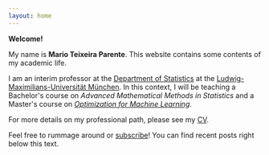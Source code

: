 ```yaml
---
layout: home
---
```


**Welcome!**

My name is **Mario Teixeira Parente**.
This website contains some contents of my academic life.

I am an interim professor at the [Department of Statistics](https://www.en.statistik.uni-muenchen.de/index.html) at the [Ludwig-Maximilians-Universität München](https://www.lmu.de/en/index.html).
In this context, I will be teaching a Bachelor's course on _Advanced Mathematical Methods in Statistics_ and a Master's course on [_Optimization for Machine Learning_](https://slds-lmu.github.io/website_optimization/).

For more details on my professional path, please see my [CV](/cv.md).

Feel free to rummage around or [subscribe](/feed.xml)! You can find recent posts right below this text.

